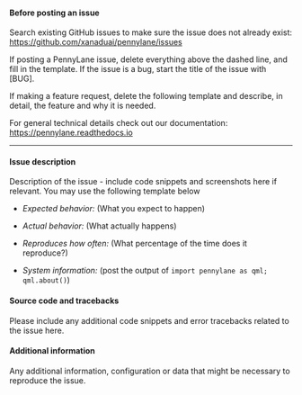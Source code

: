 #### Before posting an issue

Search existing GitHub issues to make sure the issue does not already exist:
https://github.com/xanaduai/pennylane/issues

If posting a PennyLane issue, delete everything above the dashed line, and fill
in the template. If the issue is a bug, start the title of the issue with [BUG].

If making a feature request, delete the following template and describe, in detail,
the feature and why it is needed.

For general technical details check out our documentation:
https://pennylane.readthedocs.io

-------------------------------------------------------------------------------------------------------------

#### Issue description

Description of the issue - include code snippets and screenshots here
if relevant. You may use the following template below

* *Expected behavior:* (What you expect to happen)

* *Actual behavior:* (What actually happens)

* *Reproduces how often:* (What percentage of the time does it reproduce?)

* *System information:* (post the output of `import pennylane as qml; qml.about()`)

#### Source code and tracebacks

Please include any additional code snippets and error tracebacks related
to the issue here.

#### Additional information

Any additional information, configuration or data that might be necessary
to reproduce the issue.
